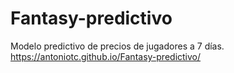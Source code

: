 # Fantasy-predictivo
Modelo predictivo de precios de jugadores a 7 días.
https://antoniotc.github.io/Fantasy-predictivo/
